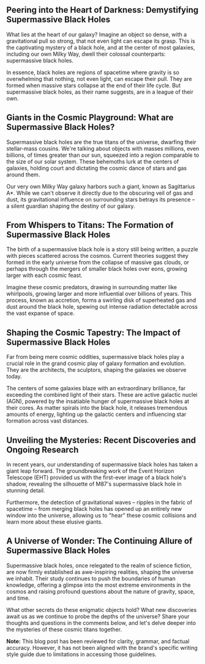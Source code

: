 ## Peering into the Heart of Darkness: Demystifying Supermassive Black Holes

What lies at the heart of our galaxy? Imagine an object so dense, with a gravitational pull so strong, that not even light can escape its grasp. This is the captivating mystery of a black hole, and at the center of most galaxies, including our own Milky Way, dwell their colossal counterparts: supermassive black holes. 

In essence, black holes are regions of spacetime where gravity is so overwhelming that nothing, not even light, can escape their pull. They are formed when massive stars collapse at the end of their life cycle. But supermassive black holes, as their name suggests, are in a league of their own.

## Giants in the Cosmic Playground: What are Supermassive Black Holes?

Supermassive black holes are the true titans of the universe, dwarfing their stellar-mass cousins. We're talking about objects with masses millions, even billions, of times greater than our sun, squeezed into a region comparable to the size of our solar system. These behemoths lurk at the centers of galaxies, holding court and dictating the cosmic dance of stars and gas around them. 

Our very own Milky Way galaxy harbors such a giant, known as Sagittarius A*. While we can't observe it directly due to the obscuring veil of gas and dust, its gravitational influence on surrounding stars betrays its presence – a silent guardian shaping the destiny of our galaxy. 

## From Whispers to Titans: The Formation of Supermassive Black Holes

The birth of a supermassive black hole is a story still being written, a puzzle with pieces scattered across the cosmos. Current theories suggest they formed in the early universe from the collapse of massive gas clouds, or perhaps through the mergers of smaller black holes over eons, growing larger with each cosmic feast. 

Imagine these cosmic predators, drawing in surrounding matter like whirlpools, growing larger and more influential over billions of years. This process, known as accretion, forms a swirling disk of superheated gas and dust around the black hole, spewing out intense radiation detectable across the vast expanse of space.

## Shaping the Cosmic Tapestry: The Impact of Supermassive Black Holes

Far from being mere cosmic oddities, supermassive black holes play a crucial role in the grand cosmic play of galaxy formation and evolution. They are the architects, the sculptors, shaping the galaxies we observe today. 

The centers of some galaxies blaze with an extraordinary brilliance, far exceeding the combined light of their stars. These are active galactic nuclei (AGN), powered by the insatiable hunger of supermassive black holes at their cores. As matter spirals into the black hole, it releases tremendous amounts of energy, lighting up the galactic centers and influencing star formation across vast distances.

## Unveiling the Mysteries: Recent Discoveries and Ongoing Research

In recent years, our understanding of supermassive black holes has taken a giant leap forward. The groundbreaking work of the Event Horizon Telescope (EHT) provided us with the first-ever image of a black hole's shadow, revealing the silhouette of M87's supermassive black hole in stunning detail.

Furthermore, the detection of gravitational waves – ripples in the fabric of spacetime – from merging black holes has opened up an entirely new window into the universe, allowing us to "hear" these cosmic collisions and learn more about these elusive giants.

## A Universe of Wonder: The Continuing Allure of Supermassive Black Holes

Supermassive black holes, once relegated to the realm of science fiction, are now firmly established as awe-inspiring realities, shaping the universe we inhabit.  Their study continues to push the boundaries of human knowledge, offering a glimpse into the most extreme environments in the cosmos and raising profound questions about the nature of gravity, space, and time.  

What other secrets do these enigmatic objects hold? What new discoveries await us as we continue to probe the depths of the universe? Share your thoughts and questions in the comments below, and let's delve deeper into the mysteries of these cosmic titans together. 

**Note:** This blog post has been reviewed for clarity, grammar, and factual accuracy. However, it has not been aligned with the brand's specific writing style guide due to limitations in accessing those guidelines.
